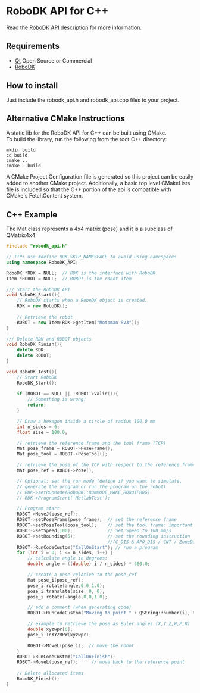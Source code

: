 RoboDK API for C++
======================

Read the [RoboDK API description](../README.md) for more information.

Requirements
------------
- [Qt](https://www.qt.io/download) Open Source or Commercial
- [RoboDK](https://robodk.com/download)

How to install
------------
Just include the robodk_api.h and robodk_api.cpp files to your project.

Alternative CMake Instructions
------------
A static lib for the RoboDK API for C++ can be built using CMake.  
To build the library, run the following from the root C++ directory:
```
mkdir build
cd build
cmake ..
cmake --build 
```
A CMake Project Configuration file is generated so this project can be easily added
to another CMake project. Additionally, a basic top level CMakeLists file is included 
so that the C++ portion of the api is compatible with CMake's FetchContent system.

C++ Example
------------

The Mat class represents a 4x4 matrix (pose) and it is a subclass of QMatrix4x4

```cpp
#include "robodk_api.h"

// TIP: use #define RDK_SKIP_NAMESPACE to avoid using namespaces
using namespace RoboDK_API;

RoboDK *RDK = NULL;  // RDK is the interface with RoboDK
Item *ROBOT = NULL;  // ROBOT is the robot item

/// Start the RoboDK API
void RoboDK_Start(){
    // RoboDK starts when a RoboDK object is created.
    RDK = new RoboDK();    
    
    // Retrieve the robot
    ROBOT = new Item(RDK->getItem("Motoman SV3"));
}

/// Delete RDK and ROBOT objects
void RoboDK_Finish(){
    delete RDK;
    delete ROBOT;
}

void RoboDK_Test(){
    // Start RoboDK
    RoboDK_Start();
    
    if (ROBOT == NULL || !ROBOT->Valid()){
        // Something is wrong!
        return;
    }

    // Draw a hexagon inside a circle of radius 100.0 mm
    int n_sides = 6;
    float size = 100.0;

    // retrieve the reference frame and the tool frame (TCP)
    Mat pose_frame = ROBOT->PoseFrame();
    Mat pose_tool = ROBOT->PoseTool();

    // retrieve the pose of the TCP with respect to the reference frame
    Mat pose_ref = ROBOT->Pose();

    // Optional: set the run mode (define if you want to simulate, 
    // generate the program or run the program on the robot)
    // RDK->setRunMode(RoboDK::RUNMODE_MAKE_ROBOTPROG)
    // RDK->ProgramStart('MatlabTest');

    // Program start
    ROBOT->MoveJ(pose_ref);
    ROBOT->setPoseFrame(pose_frame);  // set the reference frame
    ROBOT->setPoseTool(pose_tool);    // set the tool frame: important for Online Programming
    ROBOT->setSpeed(100);             // Set Speed to 100 mm/s
    ROBOT->setRounding(5);            // set the rounding instruction 
                                      //(C_DIS & APO_DIS / CNT / ZoneData / Blend Radius / ...)
    ROBOT->RunCodeCustom("CallOnStart"); // run a program
    for (int i = 0; i <= n_sides; i++) {
        // calculate angle in degrees:
        double angle = ((double) i / n_sides) * 360.0;

        // create a pose relative to the pose_ref
        Mat pose_i(pose_ref);
        pose_i.rotate(angle,0,0,1.0);
        pose_i.translate(size, 0, 0);
        pose_i.rotate(-angle,0,0,1.0);

        // add a comment (when generating code)
        ROBOT->RunCodeCustom("Moving to point " + QString::number(i), RoboDK::INSTRUCTION_COMMENT);

        // example to retrieve the pose as Euler angles (X,Y,Z,W,P,R)
        double xyzwpr[6];
        pose_i.ToXYZRPW(xyzwpr);

        ROBOT->MoveL(pose_i);  // move the robot
    }
    ROBOT->RunCodeCustom("CallOnFinish");
    ROBOT->MoveL(pose_ref);     // move back to the reference point
    
    // Delete allocated items
    RoboDK_Finish();
}
```

